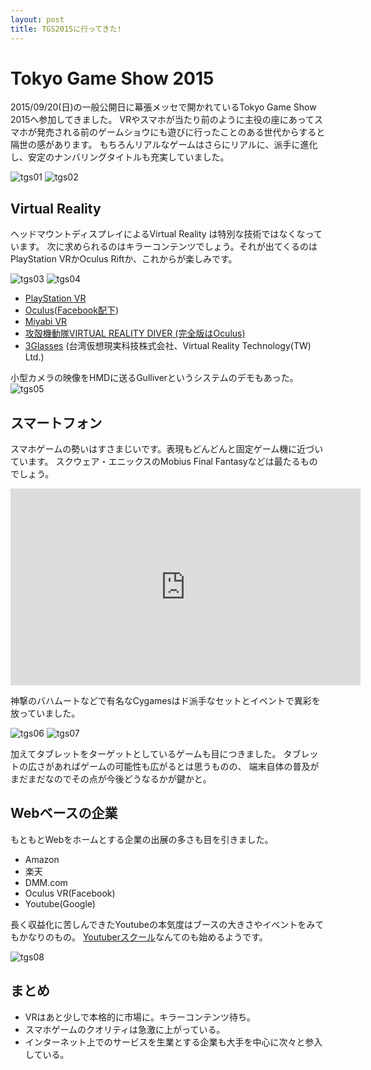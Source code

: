 ```yaml
---
layout: post
title: TGS2015に行ってきた!
---
```


# Tokyo Game Show 2015
2015/09/20(日)の一般公開日に幕張メッセで開かれているTokyo Game Show 2015へ参加してきました。
VRやスマホが当たり前のように主役の座にあってスマホが発売される前のゲームショウにも遊びに行ったことのある世代からすると隔世の感があります。
もちろんリアルなゲームはさらにリアルに、派手に進化し、安定のナンバリングタイトルも充実していました。

![tgs01](/img/tgs01.jpg)
![tgs02](/img/tgs02.jpg)

## Virtual Reality
ヘッドマウントディスプレイによるVirtual Reality は特別な技術ではなくなっています。
次に求められるのはキラーコンテンツでしょう。それが出てくるのはPlayStation VRかOculus Riftか、これからが楽しみです。

![tgs03](/img/tgs03.jpg)
![tgs04](/img/tgs04.jpg)

- [PlayStation VR](ihttp://www.jp.playstation.com/psvr/)
- [Oculus](https://www.oculus.com/ja/)([Facebook配下](https://www.facebook.com/zuck/posts/10101319050523971))
 - [Miyabi VR](http://7659sw.com/gamez/project/miyabi_vr/)
 - [攻殻機動隊VIRTUAL REALITY DIVER (完全版はOculus)](http://sign.site/koukaku_vr)
- [3Glasses](http://the3glasses.com/showpage/) (台湾仮想現実科技株式会社、Virtual Reality Technology(TW) Ltd.)

小型カメラの映像をHMDに送るGulliverというシステムのデモもあった。
![tgs05](/img/tgs05.jpg)

## スマートフォン

スマホゲームの勢いはすさまじいです。表現もどんどんと固定ゲーム機に近づいています。
スクウェア・エニックスのMobius Final Fantasyなどは最たるものでしょう。

<iframe width="560" height="315" src="https://www.youtube.com/embed/5Wvuf_AxKmU" frameborder="0" allowfullscreen></iframe>

神撃のバハムートなどで有名なCygamesはド派手なセットとイベントで異彩を放っていました。

![tgs06](/img/tgs06.jpg)
![tgs07](/img/tgs07.jpg)

加えてタブレットをターゲットとしているゲームも目につきました。
タブレットの広さがあればゲームの可能性も広がるとは思うものの、
端末自体の普及がまだまだなのでその点が今後どうなるかが鍵かと。

## Webベースの企業

もともとWebをホームとする企業の出展の多さも目を引きました。

- Amazon
- 楽天
- DMM.com
- Oculus VR(Facebook)
- Youtube(Google)

長く収益化に苦しんできたYoutubeの本気度はブースの大きさやイベントをみてもかなりのもの。
[Youtuberスクール](http://www.youtube.com/yt/startcreating/ALL_jp/index.html)なんてのも始めるようです。

![tgs08](/img/tgs08.jpg)

## まとめ

- VRはあと少しで本格的に市場に。キラーコンテンツ待ち。
- スマホゲームのクオリティは急激に上がっている。
- インターネット上でのサービスを生業とする企業も大手を中心に次々と参入している。

